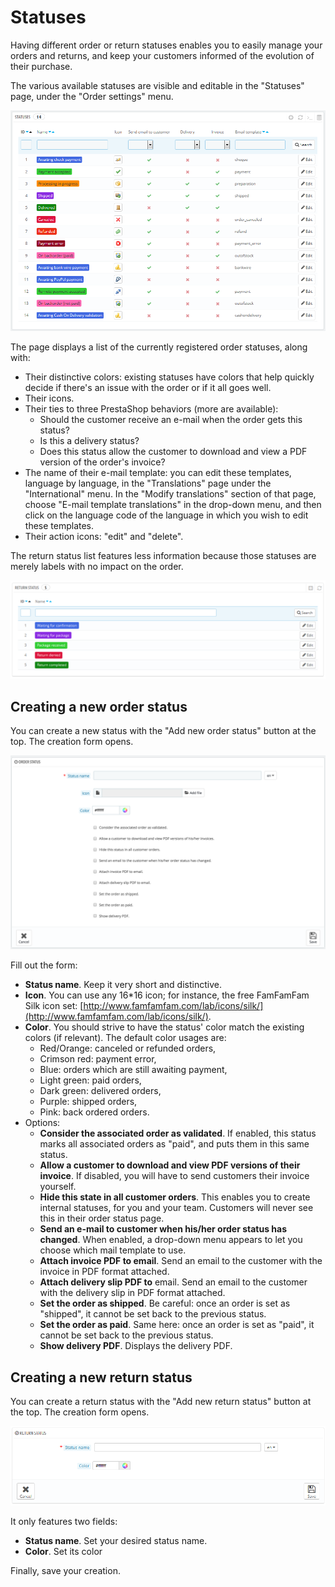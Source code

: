 # Statuses

Having different order or return statuses enables you to easily manage your orders and returns, and keep your customers informed of the evolution of their purchase.

The various available statuses are visible and editable in the "Statuses" page, under the "Order settings" menu.

![](../../../../.gitbook/assets/38109199%20%282%29%20%282%29.png)

The page displays a list of the currently registered order statuses, along with:

* Their distinctive colors: existing statuses have colors that help quickly decide if there's an issue with the order or if it all goes well.
* Their icons.
* Their ties to three PrestaShop behaviors \(more are available\):
  * Should the customer receive an e-mail when the order gets this status?
  * Is this a delivery status?
  * Does this status allow the customer to download and view a PDF version of the order's invoice?
* The name of their e-mail template: you can edit these templates, language by language, in the "Translations" page under the "International" menu. In the "Modify translations" section of that page, choose "E-mail template translations" in the drop-down menu, and then click on the language code of the language in which you wish to edit these templates.
* Their action icons: "edit" and "delete".

The return status list features less information because those statuses are merely labels with no impact on the order.

![](../../../../.gitbook/assets/23038627%20%284%29%20%284%29%20%281%29.png)

## Creating a new order status <a id="Statuses-Creatinganeworderstatus"></a>

You can create a new status with the "Add new order status" button at the top. The creation form opens.

![](../../../../.gitbook/assets/51839969%20%284%29%20%284%29%20%282%29.png)

Fill out the form:

* **Status name**. Keep it very short and distinctive.
* **Icon**. You can use any 16\*16 icon; for instance, the free FamFamFam Silk icon set: [http://www.famfamfam.com/lab/icons/silk/](http://www.famfamfam.com/lab/icons/silk/).
* **Color**. You should strive to have the status' color match the existing colors \(if relevant\). The default color usages are:
  * Red/Orange: canceled or refunded orders,
  * Crimson red: payment error,
  * Blue: orders which are still awaiting payment,
  * Light green: paid orders,
  * Dark green: delivered orders,
  * Purple: shipped orders,
  * Pink: back ordered orders.
* Options:
  * **Consider the associated order as validated**. If enabled, this status marks all associated orders as "paid", and puts them in this same status.
  * **Allow a customer to download and view PDF versions of their invoice**. If disabled, you will have to send customers their invoice yourself.
  * **Hide this state in all customer orders**. This enables you to create internal statuses, for you and your team. Customers will never see this in their order status page.
  * **Send an e-mail to customer when his/her order status has changed**. When enabled, a drop-down menu appears to let you choose which mail template to use.
  * **Attach invoice PDF to email**. Send an email to the customer with the invoice in PDF format attached.
  * **Attach delivery slip PDF to** email. Send an email to the customer with the delivery slip in PDF format attached.
  * **Set the order as shipped**. Be careful: once an order is set as "shipped", it cannot be set back to the previous status.
  * **Set the order as paid**. Same here: once an order is set as "paid", it cannot be set back to the previous status.
  * **Show delivery PDF**. Displays the delivery PDF.

## Creating a new return status <a id="Statuses-Creatinganewreturnstatus"></a>

You can create a return status with the "Add new return status" button at the top. The creation form opens.

![](../../../../.gitbook/assets/23038630%20%284%29%20%282%29.png)

It only features two fields:

* **Status name**. Set your desired status name.
* **Color**. Set its color

Finally, save your creation.

